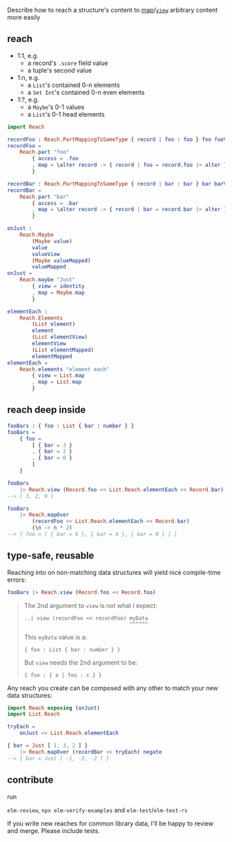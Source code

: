 Describe how to reach a structure's content
to [map](Reach#over)/[`view`](Reach#view) arbitrary content more easily

## reach 

- 1:1, e.g.
    - a record's `.score` field value
    - a tuple's second value
- 1:n, e.g.
    - a `List`'s contained 0-n elements
    - a `Set Int`'s contained 0-n even elements
- 1:?, e.g.
    - a `Maybe`'s 0-1 values
    - a `List`'s 0-1 head elements

```elm
import Reach

recordFoo : Reach.PartMappingToSameType { record | foo : foo } foo fooView
recordFoo =
    Reach.part "foo"
        { access = .foo
        , map = \alter record -> { record | foo = record.foo |> alter }
        }

recordBar : Reach.PartMappingToSameType { record | bar : bar } bar barView
recordBar =
    Reach.part "bar"
        { access = .bar
        , map = \alter record -> { record | bar = record.bar |> alter }
        }

onJust :
    Reach.Maybe
        (Maybe value)
        value
        valueView
        (Maybe valueMapped)
        valueMapped
onJust =
    Reach.maybe "Just"
        { view = identity
        , map = Maybe.map
        }

elementEach :
    Reach.Elements
        (List element)
        element
        (List elementView)
        elementView
        (List elementMapped)
        elementMapped
elementEach = 
    Reach.elements "element each"
        { view = List.map
        , map = List.map
        }
```

## reach deep inside

```elm
fooBars : { foo : List { bar : number } }
fooBars =
    { foo =
        [ { bar = 3 }
        , { bar = 2 }
        , { bar = 0 }
        ]
    }

fooBars
    |> Reach.view (Record.foo << List.Reach.elementEach << Record.bar)
--> [ 3, 2, 0 ]

fooBars
    |> Reach.mapOver
        (recordFoo << List.Reach.elementEach << Record.bar)
        (\n -> n * 2)
--> { foo = [ { bar = 6 }, { bar = 4 }, { bar = 0 } ] }
```

## type-safe, reusable

Reaching into on non-matching data structures will yield nice
compile-time errors:

```elm
fooBars |> Reach.view (Record.foo << Record.foo)
```
> The 2nd argument to `view` is not what I expect:
> 
>     ..| view (recordFoo << recordFoo) myData
>                                       ^^^^^^
> This `myData` value is a:
> 
>     { foo : List { bar : number } }
> 
> But `view` needs the 2nd argument to be:
> 
>     { foo : { a | foo : c } }

Any reach you create can be composed with any other to match your new
data structures: 

```elm
import Reach exposing (onJust)
import List.Reach

tryEach =
    onJust << List.Reach.elementEach

{ bar = Just [ 1, 3, 2 ] }
    |> Reach.mapOver (recordBar << tryEach) negate
--> { bar = Just [ -1, -3, -2 ] }
```

## contribute

run

`elm-review`, `npx elm-verify-examples` and `elm-test`/`elm-test-rs`

If you write new reaches for common library data, I'll be
happy to review and merge. Please include tests.
